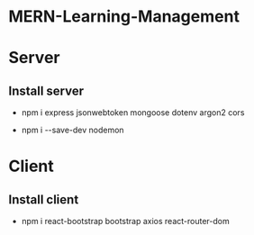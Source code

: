 # MERN-Learning-Management

# Server

## Install server

-   npm i express jsonwebtoken mongoose dotenv argon2 cors

-   npm i --save-dev nodemon

# Client

## Install client

-   npm i react-bootstrap bootstrap axios react-router-dom
